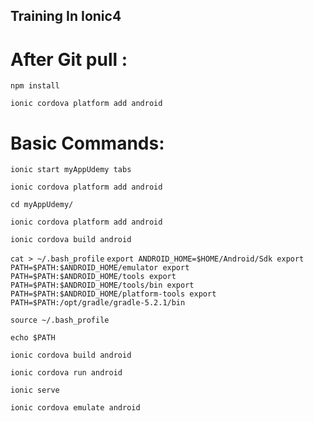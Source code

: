 
Training In Ionic4
-------------------

# After Git pull :
 	
`npm install`

`ionic cordova platform add android`

# Basic Commands:

`ionic start myAppUdemy tabs`

`ionic cordova platform add android`

`cd myAppUdemy/`

`ionic cordova platform add android`

`ionic cordova build android`

`cat > ~/.bash_profile`
`export ANDROID_HOME=$HOME/Android/Sdk
export PATH=$PATH:$ANDROID_HOME/emulator
export PATH=$PATH:$ANDROID_HOME/tools
export PATH=$PATH:$ANDROID_HOME/tools/bin
export PATH=$PATH:$ANDROID_HOME/platform-tools
export PATH=$PATH:/opt/gradle/gradle-5.2.1/bin`

`source ~/.bash_profile`

`echo $PATH`

`ionic cordova build android`

`ionic cordova run android`

`ionic serve`

`ionic cordova emulate android`